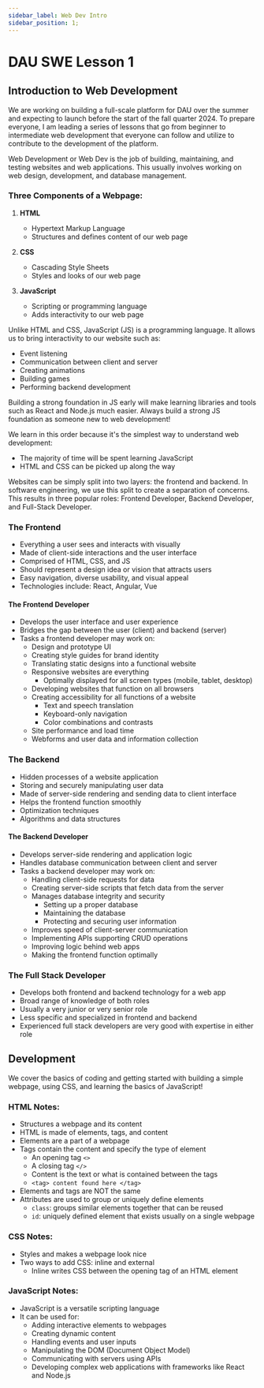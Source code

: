 ```yaml
---
sidebar_label: Web Dev Intro
sidebar_position: 1;
---
```


# DAU SWE Lesson 1
## Introduction to Web Development

We are working on building a full-scale platform for DAU over the summer and expecting to launch before the start of the fall quarter 2024. To prepare everyone, I am leading a series of lessons that go from beginner to intermediate web development that everyone can follow and utilize to contribute to the development of the platform.

Web Development or Web Dev is the job of building, maintaining, and testing websites and web applications. This usually involves working on web design, development, and database management. 

### Three Components of a Webpage:
1. **HTML**
   - Hypertext Markup Language
   - Structures and defines content of our web page

2. **CSS**
   - Cascading Style Sheets
   - Styles and looks of our web page

3. **JavaScript**
   - Scripting or programming language
   - Adds interactivity to our web page

Unlike HTML and CSS, JavaScript (JS) is a programming language. It allows us to bring interactivity to our website such as:
- Event listening
- Communication between client and server
- Creating animations
- Building games
- Performing backend development

Building a strong foundation in JS early will make learning libraries and tools such as React and Node.js much easier. Always build a strong JS foundation as someone new to web development!

We learn in this order because it's the simplest way to understand web development:
- The majority of time will be spent learning JavaScript 
- HTML and CSS can be picked up along the way

Websites can be simply split into two layers: the frontend and backend. In software engineering, we use this split to create a separation of concerns. This results in three popular roles: Frontend Developer, Backend Developer, and Full-Stack Developer.

### The Frontend
- Everything a user sees and interacts with visually
- Made of client-side interactions and the user interface
- Comprised of HTML, CSS, and JS
- Should represent a design idea or vision that attracts users
- Easy navigation, diverse usability, and visual appeal
- Technologies include: React, Angular, Vue

#### The Frontend Developer
- Develops the user interface and user experience 
- Bridges the gap between the user (client) and backend (server)
- Tasks a frontend developer may work on:
  - Design and prototype UI
  - Creating style guides for brand identity
  - Translating static designs into a functional website
  - Responsive websites are everything
    - Optimally displayed for all screen types (mobile, tablet, desktop)
  - Developing websites that function on all browsers
  - Creating accessibility for all functions of a website
    - Text and speech translation
    - Keyboard-only navigation
    - Color combinations and contrasts
  - Site performance and load time
  - Webforms and user data and information collection

### The Backend
- Hidden processes of a website application
- Storing and securely manipulating user data
- Made of server-side rendering and sending data to client interface
- Helps the frontend function smoothly
- Optimization techniques
- Algorithms and data structures

#### The Backend Developer
- Develops server-side rendering and application logic
- Handles database communication between client and server
- Tasks a backend developer may work on:
  - Handling client-side requests for data
  - Creating server-side scripts that fetch data from the server
  - Manages database integrity and security
    - Setting up a proper database
    - Maintaining the database
    - Protecting and securing user information
  - Improves speed of client-server communication
  - Implementing APIs supporting CRUD operations
  - Improving logic behind web apps
  - Making the frontend function optimally

### The Full Stack Developer
- Develops both frontend and backend technology for a web app
- Broad range of knowledge of both roles
- Usually a very junior or very senior role
- Less specific and specialized in frontend and backend
- Experienced full stack developers are very good with expertise in either role

## Development
We cover the basics of coding and getting started with building a simple webpage, using CSS, and learning the basics of JavaScript!

### HTML Notes:
- Structures a webpage and its content
- HTML is made of elements, tags, and content
- Elements are a part of a webpage
- Tags contain the content and specify the type of element
  - An opening tag `<>`
  - A closing tag `</>`
  - Content is the text or what is contained between the tags
  - `<tag> content found here </tag>`
- Elements and tags are NOT the same
- Attributes are used to group or uniquely define elements
  - `class`: groups similar elements together that can be reused
  - `id`: uniquely defined element that exists usually on a single webpage

### CSS Notes:
- Styles and makes a webpage look nice
- Two ways to add CSS: inline and external 
  - Inline writes CSS between the opening tag of an HTML element

### JavaScript Notes:
- JavaScript is a versatile scripting language
- It can be used for:
  - Adding interactive elements to webpages
  - Creating dynamic content
  - Handling events and user inputs
  - Manipulating the DOM (Document Object Model)
  - Communicating with servers using APIs
  - Developing complex web applications with frameworks like React and Node.js
